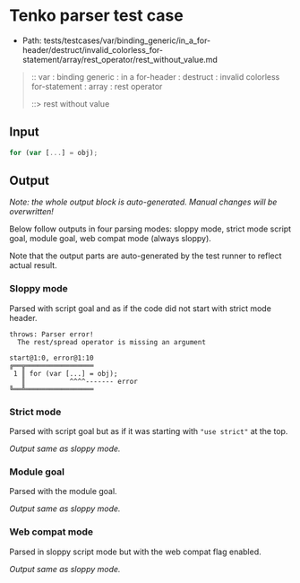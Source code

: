 # Tenko parser test case

- Path: tests/testcases/var/binding_generic/in_a_for-header/destruct/invalid_colorless_for-statement/array/rest_operator/rest_without_value.md

> :: var : binding generic : in a for-header : destruct : invalid colorless for-statement : array : rest operator
>
> ::> rest without value

## Input

`````js
for (var [...] = obj);
`````

## Output

_Note: the whole output block is auto-generated. Manual changes will be overwritten!_

Below follow outputs in four parsing modes: sloppy mode, strict mode script goal, module goal, web compat mode (always sloppy).

Note that the output parts are auto-generated by the test runner to reflect actual result.

### Sloppy mode

Parsed with script goal and as if the code did not start with strict mode header.

`````
throws: Parser error!
  The rest/spread operator is missing an argument

start@1:0, error@1:10
╔══╦═════════════════
 1 ║ for (var [...] = obj);
   ║           ^^^^------- error
╚══╩═════════════════

`````

### Strict mode

Parsed with script goal but as if it was starting with `"use strict"` at the top.

_Output same as sloppy mode._

### Module goal

Parsed with the module goal.

_Output same as sloppy mode._

### Web compat mode

Parsed in sloppy script mode but with the web compat flag enabled.

_Output same as sloppy mode._
